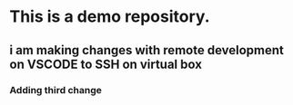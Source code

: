 # This is a demo repository.


## i am making changes with remote development on VSCODE to SSH on virtual box

### Adding third change



